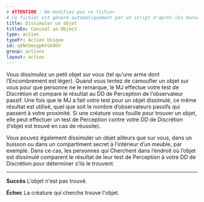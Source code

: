 ```yaml
---
# ATTENTION : Ne modifiez pas ce fichier
# Ce fichier est généré automatiquement par un script d'après les données du module Foundry VTT officiel et de sa traduction
title: Dissimuler un objet
titleEn: Conceal an Object
type: action
typeFr: Action Unique
id: qVNVSmsgpKFGk9hV
group: actions
layout: action
---
```

<p>Vous dissimulez un petit objet sur vous (tel qu’une arme dont l’Encombrement est léger). Quand vous tentez de camoufler un objet sur vous pour que personne ne le remarque, le MJ effectue votre test de Discrétion et compare le résultat au DD de Perception de l’observateur passif. Une fois que le MJ a fait votre test pour un objet dissimulé, ce même résultat est utilisé, quel que soit le nombre d’observateurs passifs qui passent à votre proximité. Si une créature vous fouille pour trouver un objet, elle peut effectuer un test de Perception contre votre DD de Discrétion (l’objet est trouvé en cas de réussite).</p><p>Vous pouvez également dissimuler un objet ailleurs que sur vous, dans un buisson ou dans un compartiment secret à l’intérieur d’un meuble, par exemple. Dans ce cas, les personnes qui Cherchent dans l’endroit où l’objet est dissimulé comparent le résultat de leur test de Perception à votre DD de Discrétion pour déterminer s’ils le trouvent.</p><hr /><p><strong>Succès</strong> L'objet n'est pas trouvé.</p><p><strong>Échec</strong> La créature qui cherche trouve l'objet.</p>
